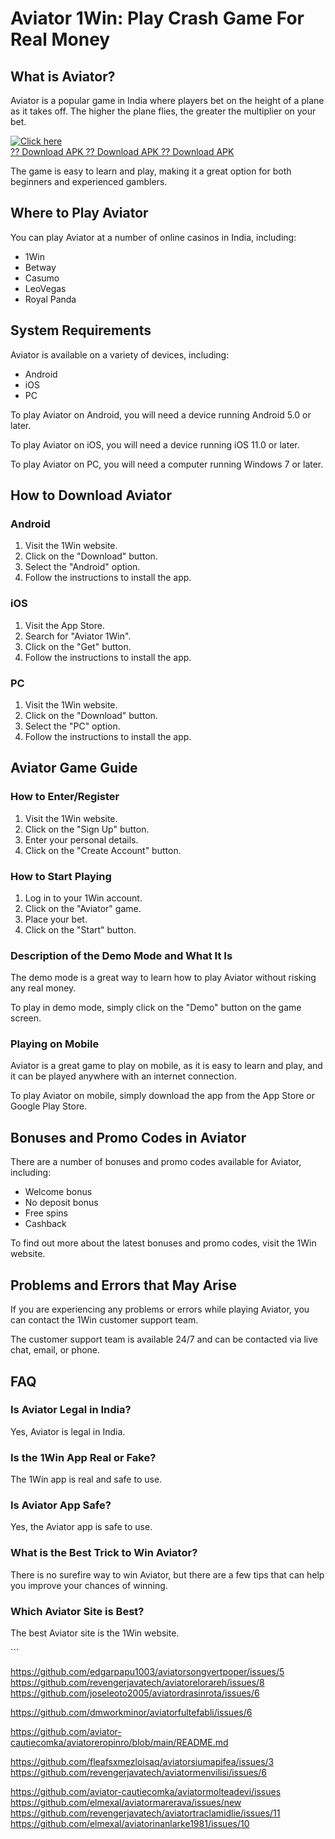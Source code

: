# Aviator 1Win: Play Crash Game For Real Money

## What is Aviator?

Aviator is a popular game in India where players bet on the height of a
plane as it takes off. The higher the plane flies, the greater the
multiplier on your bet.

[![Click
here](https://readscoops.com/wp-content/uploads/2023/03/Readscoop-aviator-1-1.jpg)](https://traff.sbs/deff)\
[?? Download APK ?? Download APK ?? Download
APK](https://traff.sbs/deff)

The game is easy to learn and play, making it a great option for both
beginners and experienced gamblers.

## Where to Play Aviator

You can play Aviator at a number of online casinos in India, including:

-   1Win
-   Betway
-   Casumo
-   LeoVegas
-   Royal Panda

## System Requirements

Aviator is available on a variety of devices, including:

-   Android
-   iOS
-   PC

To play Aviator on Android, you will need a device running Android 5.0
or later.

To play Aviator on iOS, you will need a device running iOS 11.0 or
later.

To play Aviator on PC, you will need a computer running Windows 7 or
later.

## How to Download Aviator

### Android

1.  Visit the 1Win website.
2.  Click on the "Download" button.
3.  Select the "Android" option.
4.  Follow the instructions to install the app.

### iOS

1.  Visit the App Store.
2.  Search for "Aviator 1Win".
3.  Click on the "Get" button.
4.  Follow the instructions to install the app.

### PC

1.  Visit the 1Win website.
2.  Click on the "Download" button.
3.  Select the "PC" option.
4.  Follow the instructions to install the app.

## Aviator Game Guide

### How to Enter/Register

1.  Visit the 1Win website.
2.  Click on the "Sign Up" button.
3.  Enter your personal details.
4.  Click on the "Create Account" button.

### How to Start Playing

1.  Log in to your 1Win account.
2.  Click on the "Aviator" game.
3.  Place your bet.
4.  Click on the "Start" button.

### Description of the Demo Mode and What It Is

The demo mode is a great way to learn how to play Aviator without
risking any real money.

To play in demo mode, simply click on the "Demo" button on the
game screen.

### Playing on Mobile

Aviator is a great game to play on mobile, as it is easy to learn and
play, and it can be played anywhere with an internet connection.

To play Aviator on mobile, simply download the app from the App Store or
Google Play Store.

## Bonuses and Promo Codes in Aviator

There are a number of bonuses and promo codes available for Aviator,
including:

-   Welcome bonus
-   No deposit bonus
-   Free spins
-   Cashback

To find out more about the latest bonuses and promo codes, visit the
1Win website.

## Problems and Errors that May Arise

If you are experiencing any problems or errors while playing Aviator,
you can contact the 1Win customer support team.

The customer support team is available 24/7 and can be contacted via
live chat, email, or phone.

## FAQ

### Is Aviator Legal in India?

Yes, Aviator is legal in India.

### Is the 1Win App Real or Fake?

The 1Win app is real and safe to use.

### Is Aviator App Safe?

Yes, the Aviator app is safe to use.

### What is the Best Trick to Win Aviator?

There is no surefire way to win Aviator, but there are a few tips that
can help you improve your chances of winning.

### Which Aviator Site is Best?

The best Aviator site is the 1Win website.

\`\`\`

https://github.com/edgarpapu1003/aviatorsongvertpoper/issues/5
https://github.com/revengerjavatech/aviatorelorareh/issues/8
https://github.com/joseleoto2005/aviatordrasinrota/issues/6

https://github.com/dmworkminor/aviatorfultefabli/issues/6

https://github.com/aviator-cautiecomka/aviatoreropinro/blob/main/README.md

https://github.com/fleafsxmezloisaq/aviatorsiumapifea/issues/3
https://github.com/revengerjavatech/aviatormenvilisi/issues/6

https://github.com/aviator-cautiecomka/aviatormolteadevi/issues
https://github.com/elmexal/aviatormarerava/issues/new
https://github.com/revengerjavatech/aviatortraclamidlie/issues/11
https://github.com/elmexal/aviatorinanlarke1981/issues/10

